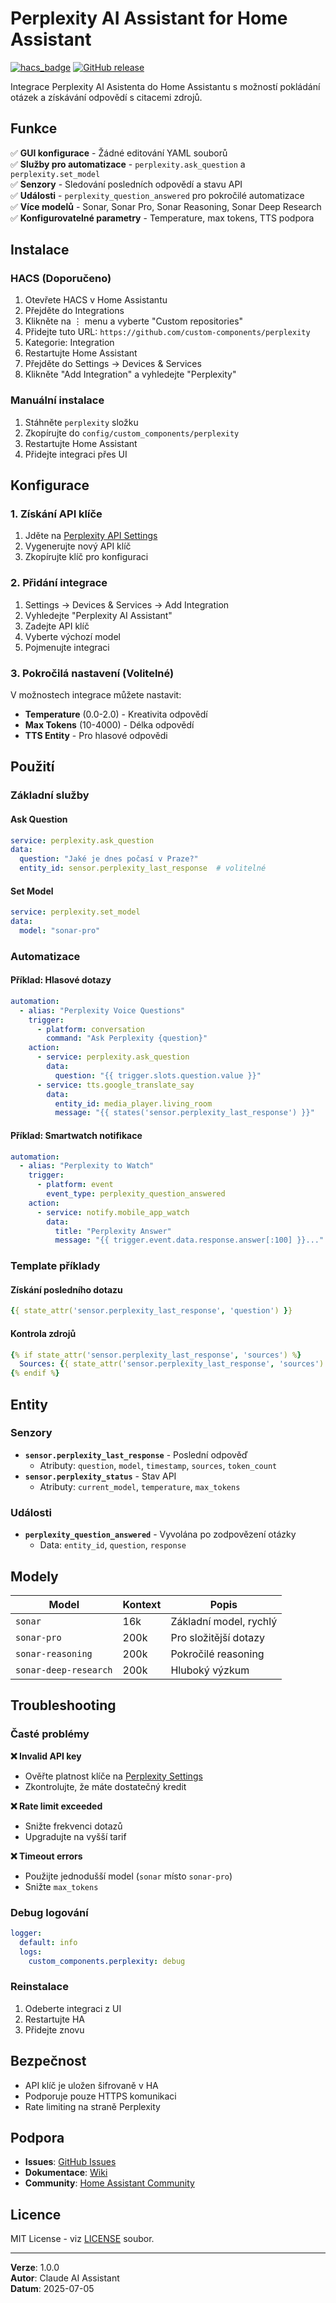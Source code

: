 # Perplexity AI Assistant for Home Assistant

[![hacs_badge](https://img.shields.io/badge/HACS-Custom-orange.svg)](https://github.com/custom-components/hacs)
[![GitHub release](https://img.shields.io/github/release/custom-components/perplexity.svg)](https://GitHub.com/custom-components/perplexity/releases/)

Integrace Perplexity AI Asistenta do Home Assistantu s možností pokládání otázek a získávání odpovědí s citacemi zdrojů.

## Funkce

✅ **GUI konfigurace** - Žádné editování YAML souborů  
✅ **Služby pro automatizace** - `perplexity.ask_question` a `perplexity.set_model`  
✅ **Senzory** - Sledování posledních odpovědí a stavu API  
✅ **Události** - `perplexity_question_answered` pro pokročilé automatizace  
✅ **Více modelů** - Sonar, Sonar Pro, Sonar Reasoning, Sonar Deep Research  
✅ **Konfigurovatelné parametry** - Temperature, max tokens, TTS podpora  

## Instalace

### HACS (Doporučeno)

1. Otevřete HACS v Home Assistantu
2. Přejděte do Integrations
3. Klikněte na ⋮ menu a vyberte "Custom repositories"
4. Přidejte tuto URL: `https://github.com/custom-components/perplexity`
5. Kategorie: Integration
6. Restartujte Home Assistant
7. Přejděte do Settings → Devices & Services
8. Klikněte "Add Integration" a vyhledejte "Perplexity"

### Manuální instalace

1. Stáhněte `perplexity` složku
2. Zkopírujte do `config/custom_components/perplexity`
3. Restartujte Home Assistant
4. Přidejte integraci přes UI

## Konfigurace

### 1. Získání API klíče

1. Jděte na [Perplexity API Settings](https://www.perplexity.ai/settings/api)
2. Vygenerujte nový API klíč
3. Zkopírujte klíč pro konfiguraci

### 2. Přidání integrace

1. Settings → Devices & Services → Add Integration
2. Vyhledejte "Perplexity AI Assistant"
3. Zadejte API klíč
4. Vyberte výchozí model
5. Pojmenujte integraci

### 3. Pokročilá nastavení (Volitelné)

V možnostech integrace můžete nastavit:
- **Temperature** (0.0-2.0) - Kreativita odpovědí
- **Max Tokens** (10-4000) - Délka odpovědí  
- **TTS Entity** - Pro hlasové odpovědi

## Použití

### Základní služby

#### Ask Question
```yaml
service: perplexity.ask_question
data:
  question: "Jaké je dnes počasí v Praze?"
  entity_id: sensor.perplexity_last_response  # volitelné
```

#### Set Model
```yaml
service: perplexity.set_model
data:
  model: "sonar-pro"
```

### Automatizace

#### Příklad: Hlasové dotazy
```yaml
automation:
  - alias: "Perplexity Voice Questions"
    trigger:
      - platform: conversation
        command: "Ask Perplexity {question}"
    action:
      - service: perplexity.ask_question
        data:
          question: "{{ trigger.slots.question.value }}"
      - service: tts.google_translate_say
        data:
          entity_id: media_player.living_room
          message: "{{ states('sensor.perplexity_last_response') }}"
```

#### Příklad: Smartwatch notifikace
```yaml
automation:
  - alias: "Perplexity to Watch"
    trigger:
      - platform: event
        event_type: perplexity_question_answered
    action:
      - service: notify.mobile_app_watch
        data:
          title: "Perplexity Answer"
          message: "{{ trigger.event.data.response.answer[:100] }}..."
```

### Template příklady

#### Získání posledního dotazu
```yaml
{{ state_attr('sensor.perplexity_last_response', 'question') }}
```

#### Kontrola zdrojů
```yaml
{% if state_attr('sensor.perplexity_last_response', 'sources') %}
  Sources: {{ state_attr('sensor.perplexity_last_response', 'sources')|join(', ') }}
{% endif %}
```

## Entity

### Senzory

- **`sensor.perplexity_last_response`** - Poslední odpověď
  - Atributy: `question`, `model`, `timestamp`, `sources`, `token_count`
- **`sensor.perplexity_status`** - Stav API
  - Atributy: `current_model`, `temperature`, `max_tokens`

### Události

- **`perplexity_question_answered`** - Vyvolána po zodpovězení otázky
  - Data: `entity_id`, `question`, `response`

## Modely

| Model | Kontext | Popis |
|-------|---------|-------|
| `sonar` | 16k | Základní model, rychlý |
| `sonar-pro` | 200k | Pro složitější dotazy |
| `sonar-reasoning` | 200k | Pokročilé reasoning |
| `sonar-deep-research` | 200k | Hluboký výzkum |

## Troubleshooting

### Časté problémy

**❌ Invalid API key**
- Ověřte platnost klíče na [Perplexity Settings](https://www.perplexity.ai/settings/api)
- Zkontrolujte, že máte dostatečný kredit

**❌ Rate limit exceeded**
- Snižte frekvenci dotazů
- Upgradujte na vyšší tarif

**❌ Timeout errors**
- Použijte jednodušší model (`sonar` místo `sonar-pro`)
- Snižte `max_tokens`

### Debug logování

```yaml
logger:
  default: info
  logs:
    custom_components.perplexity: debug
```

### Reinstalace

1. Odeberte integraci z UI
2. Restartujte HA
3. Přidejte znovu

## Bezpečnost

- API klíč je uložen šifrovaně v HA
- Podporuje pouze HTTPS komunikaci
- Rate limiting na straně Perplexity

## Podpora

- **Issues**: [GitHub Issues](https://github.com/custom-components/perplexity/issues)
- **Dokumentace**: [Wiki](https://github.com/custom-components/perplexity/wiki)
- **Community**: [Home Assistant Community](https://community.home-assistant.io/)

## Licence

MIT License - viz [LICENSE](LICENSE) soubor.

---

**Verze**: 1.0.0  
**Autor**: Claude AI Assistant  
**Datum**: 2025-07-05